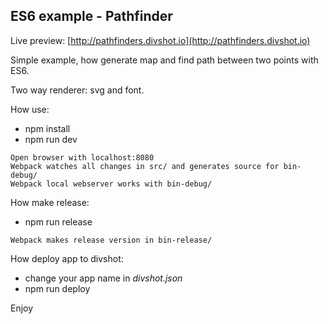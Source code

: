 ## ES6 example - Pathfinder
Live preview: [http://pathfinders.divshot.io](http://pathfinders.divshot.io)

Simple example, how generate map and find path between two points with ES6.

Two way renderer: svg and font.

How use:
* npm install
* npm run dev
```
Open browser with localhost:8080
Webpack watches all changes in src/ and generates source for bin-debug/
Webpack local webserver works with bin-debug/
```
How make release:
* npm run release
```
Webpack makes release version in bin-release/
```
How deploy app to divshot:
* change your app name in *divshot.json* 
* npm run deploy

Enjoy
